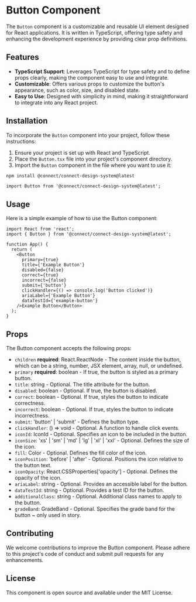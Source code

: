 # Button Component

The `Button` component is a customizable and reusable UI element designed for React applications. It is written in TypeScript, offering type safety and enhancing the development experience by providing clear prop definitions.

## Features

- **TypeScript Support**: Leverages TypeScript for type safety and to define props clearly, making the component easy to use and integrate.
- **Customizable**: Offers various props to customize the button's appearance, such as color, size, and disabled state.
- **Easy to Use**: Designed with simplicity in mind, making it straightforward to integrate into any React project.

## Installation

To incorporate the `Button` component into your project, follow these instructions:

1. Ensure your project is set up with React and TypeScript.
2. Place the `Button.tsx` file into your project's component directory.
3. Import the `Button` component in the file where you want to use it:

```bash
npm install @connect/connect-design-system@latest
```

```tsx
import Button from '@connect/connect-design-system@latest';
```

## Usage

Here is a simple example of how to use the Button component:

```tsx
import React from 'react';
import { Button } from '@connect/connect-design-system@latest';

function App() {
  return (
    <Button
      primary={true}
      title={'Example Button'}
      disabled={false}
      correct={true}
      incorrect={false}
      submit={'button'}
      clickHandler={() => console.log('Button clicked')}
      ariaLabel={'Example Button'}
      dataTestId={'example-button'}
    />Example Button</Button>
  );
}
```

## Props

The Button component accepts the following props:

- `children` **required**: React.ReactNode - The content inside the button, which can be a string, number, JSX element, array, null, or undefined.
- `primary` **required**: boolean - If true, the button is styled as a primary button.
- `title`: string - Optional. The title attribute for the button.
- `disabled`: boolean - Optional. If true, the button is disabled.
- `correct`: boolean - Optional. If true, styles the button to indicate correctness.
- `incorrect`: boolean - Optional. If true, styles the button to indicate incorrectness.
- `submit`: 'button' | 'submit' - Defines the button type.
- `clickHandler`: () => void - Optional. A function to handle click events.
- `iconId`: IconId - Optional. Specifies an icon to be included in the button.
- `iconSize`: 'xs' | 'sm' | 'md' | 'lg' | 'xl' | 'xxl' - Optional. Defines the size of the icon.
- `fill`: Color - Optional. Defines the fill color of the icon.
- `iconPosition`: 'before' | 'after' - Optional. Positions the icon relative to the button text.
- `iconOpacity`: React.CSSProperties['opacity'] - Optional. Defines the opacity of the icon.
- `ariaLabel`: string - Optional. Provides an accessible label for the button.
- `dataTestId`: string - Optional. Provides a test ID for the button.
- `additionalClass`: string - Optional. Additional class names to apply to the button.
- `gradeBand`: GradeBand - Optional. Specifies the grade band for the button ~ only used in story.

## Contributing

We welcome contributions to improve the Button component. Please adhere to this project's code of conduct and submit pull requests for any enhancements.

## License

This component is open source and available under the MIT License.
